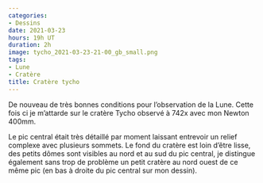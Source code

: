 ```yaml
---
categories:
- Dessins
date: 2021-03-23
hours: 19h UT
duration: 2h
image: tycho_2021-03-23-21-00_gb_small.png
tags:
- Lune
- Cratère
title: Cratère tycho
---
```

De nouveau de très bonnes conditions pour l’observation de la Lune. Cette fois ci je m’attarde sur le cratère Tycho observé à 742x avec mon Newton 400mm.

Le pic central était très détaillé par moment laissant entrevoir un relief complexe avec plusieurs sommets. Le fond du cratère est loin d’être lisse, des petits dômes sont visibles au nord et au sud du pic central, je distingue également sans trop de problème un petit cratère au nord ouest de ce même pic (en bas à droite du pic central sur mon dessin).